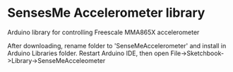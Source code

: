 SensesMe Accelerometer library
=========================

Arduino library for controlling Freescale MMA865X accelerometer
 
After downloading, rename folder to 'SenseMeAccelerometer' and install in Arduino Libraries folder. Restart Arduino IDE, then open File->Sketchbook->Library->SenseMeAcceleometer

